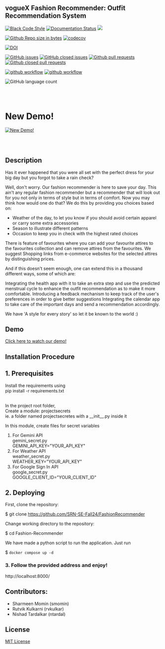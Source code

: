 
## vogueX Fashion Recommender: Outfit Recommendation System
[![Black Code Style](https://img.shields.io/badge/code%20style-black-000000.svg)](https://github.com/psf/black)
[![Documentation Status](https://readthedocs.org/projects/ansicolortags/badge/?version=latest)](https://github.com/SRN-SE-Fall24/FashionRecommender/blob/dev/README.md)
<a href =https://github.com/SRN-SE-Fall24/FashionRecommender/blob/dev/LICENCE.md><img src=https://img.shields.io/github/license/SRN-SE-Fall24/FashionRecommender></a>

[![Github Repo size in bytes](https://img.shields.io/github/languages/code-size/SRN-SE-Fall24/FashionRecommender)](https://github.com/SRN-SE-Fall24/FashionRecommender)
[![codecov](https://codecov.io/gh/SRN-SE-Fall24/FashionRecommender/branch/master/graph/badge.svg?token=PDVKSB4BAN)](https://codecov.io/gh/SRN-SE-Fall24/FashionRecommender)

[![DOI](https://zenodo.org/badge/890415506.svg)](https://doi.org/10.5281/zenodo.14211776)


[![GitHub issues](https://img.shields.io/github/issues/SRN-SE-Fall24/FashionRecommender)](https://github.com/SRN-SE-Fall24/FashionRecommender/issues?q=is%3Aopen)
[![GitHub closed issues](https://img.shields.io/github/issues-closed/SRN-SE-Fall24/FashionRecommender)](https://github.com/SRN-SE-Fall24/FashionRecommender/issues?q=is%3Aissue+is%3Aclosed)
[![Github pull requests](https://img.shields.io/github/issues-pr/SRN-SE-Fall24/FashionRecommender)](https://github.com/SRN-SE-Fall24/FashionRecommender/pulls)
[![Github closed pull requests](https://img.shields.io/github/issues-pr-closed/SRN-SE-Fall24/FashionRecommender)](https://github.com/SRN-SE-Fall24/FashionRecommender/pulls?q=is%3Apr+is%3Aclosed)

[![github workflow](https://github.com/SRN-SE-Fall24/FashionRecommender/actions/workflows/style_checker.yml/badge.svg)](https://github.com/SRN-SE-Fall24/FashionRecommender/actions/workflows/style_checker.yml)
[![github workflow](https://github.com/SRN-SE-Fall24/FashionRecommender/actions/workflows/main.yml/badge.svg)](https://github.com/SRN-SE-Fall24/FashionRecommender/actions/workflows/main.yml)

![GitHub language count](https://img.shields.io/github/languages/count/SRN-SE-Fall24/FashionRecommender)
<!-- Start marker for language badge generation -->
<!-- End marker for language badge generation -->

<br><br>

# New Demo!
[![New Demo!](https://img.youtube.com/vi/Ign5imhb--Y/0.jpg)](https://www.youtube.com/watch?v=Ign5imhb--Y)

<br><br>


## Description</br>
Has it ever happened that you were all set with the perfect dress for your big day but you forgot to take a rain check? 

Well, don't worry. Our fashion recommender is here to save your day. This ain't any regular fashion recommender but a recommender that will look out for you not only in terms of style but in terms of comfort. Now you may think how would one do that? We do this by providing you choices based on:

  - Weather of the day, to let you know if you should avoid certain apparel or carry some extra accessories
  - Season to illustrate different patterns
  - Occasion to keep you in check with the highest rated choices 

There is feature of favourites where you can add your favourite attires to the favourites collection and can remove attires from the favourites.
We suggest Shopping links from e-commerce websites for the selected attires by distinguishing prices.

And if this doesn't seem enough, one can extend this in a thousand different ways, some of which are:

Integrating the health app with it to take an extra step and use the predicted menstrual cycle to enhance the outfit recommendation as to make it more comfortable.
Introducing a feedback mechanism to keep track of the user's preferences in order to give better suggestions
Integrating the calendar app to take care of the important days and send a recommendation accordingly.

We have 'A style for every story' so let it be known to the world :)

## Demo

[Click here to watch our demo!](https://youtu.be/8XIgC0g0Tp8) <br>


##  Installation Procedure

## 1. Prerequisites 

Install the requirements using <br>
pip install -r requirements.txt <br><br>

In the project root folder,  <br>
Create a module: projectsecrets  <br>
ie. a folder named projectsecretes with a \_\_init\_\_.py inside it <br>

In this module, create files for secret variables <br>
1. For Gemini API <br>
   gemini_secret.py <br>
   GEMINI_API_KEY="YOUR_API_KEY" <br>
2. For Weather API <br>
   weather_secret.py <br>
   WEATHER_KEY="YOUR_API_KEY" <br>
3. For Google Sign In API <br>
   google_secret.py <br>
   GOOGLE_CLIENT_ID="YOUR_CLIENT_ID" <br>


## 2. Deploying

First, clone the repository:


$ git clone https://github.com/SRN-SE-Fall24/FashionRecommender


Change working directory to the repository:


$ cd Fashion-Recommender


We have made a python script to run the application.
Just run 

$ `docker compose up -d`

### 3. Follow the provided address and enjoy!


http://localhost:8000/


## Contributors:
- Sharmeen Momin (smomin)
- Rutvik Kulkarni (rvkulkar)
- Nishad Tardalkar (ntardal)



## License
[MIT License](https://github.com/SRN-SE-Fall24/FashionRecommender/blob/master/LICENSE.md)
